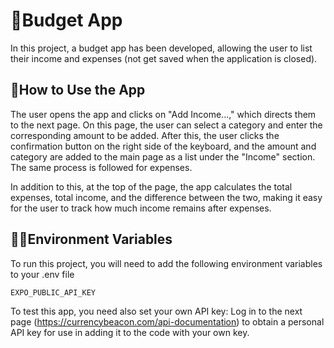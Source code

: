 
# 📱Budget App

In this project, a budget app has been developed, allowing the user to list their income and expenses (not get saved when the application is closed).

## ‍🤔How to Use the App

The user opens the app and clicks on "Add Income...," which directs them to the next page. On this page, the user can select a category and enter the corresponding amount to be added. After this, the user clicks the confirmation button on the right side of the keyboard, and the amount and category are added to the main page as a list under the "Income" section. The same process is followed for expenses.

In addition to this, at the top of the page, the app calculates the total expenses, total income, and the difference between the two, making it easy for the user to track how much income remains after expenses.



## 👩‍💻Environment Variables

To run this project, you will need to add the following environment variables to your .env file

`EXPO_PUBLIC_API_KEY`

To test this app, you need also set your own API key:
Log in to the next page (https://currencybeacon.com/api-documentation) to obtain a personal API key for use in adding it to the code with your own key.